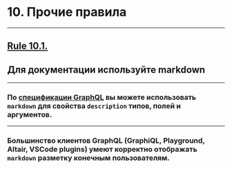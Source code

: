 # 10. Прочие правила

-----

## [Rule 10.1.](https://github.com/nodkz/conf-talks/tree/master/articles/graphql/schema-design#rule-10.1)

## Для документации используйте markdown

-----

### По [спецификации GraphQL](https://graphql.github.io/graphql-spec/draft/#sec-Descriptions) вы можете использовать `markdown` для свойства `description` типов, полей и аргументов.

-----

### Большинство клиентов GraphQL (GraphiQL, Playground, Altair, VSCode plugins) умеют корректно отображать `markdown` разметку конечным пользователям.